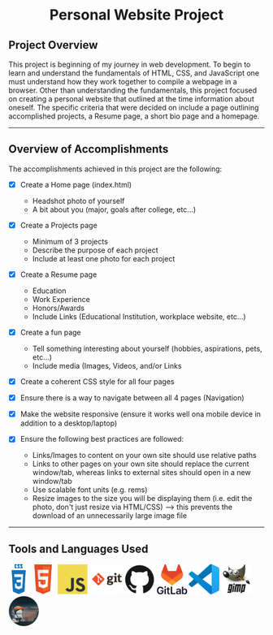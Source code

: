 <div align="center">
  <h1>Personal Website Project</h1>
</div>

## Project Overview

This project is beginning of my journey in web development. To begin to learn and understand the fundamentals of HTML, CSS, and JavaScript one must understand how they work together to compile a webpage in a browser. Other than understanding the fundamentals, this project focused on creating a personal website that outlined at the time information about oneself. The specific criteria that were decided on include a page outlining accomplished projects, a Resume page, a short bio page and a homepage. 

---

## Overview of Accomplishments

The accomplishments achieved in this project are the following: 
- [X] Create a Home page (index.html)
  - Headshot photo of yourself
  - A bit about you (major, goals after college, etc...)
- [X] Create a Projects page
  - Minimum of 3 projects 
  - Describe the purpose of each project
  - Include at least one photo for each project
- [X] Create a Resume page
  - Education
  - Work Experience
  - Honors/Awards
  - Include Links (Educational Institution, workplace website, etc...)
- [X] Create a fun page 
  - Tell something interesting about yourself (hobbies, aspirations, pets, etc...)
  - Include media (Images, Videos, and/or Links

- [X] Create a coherent CSS style for all four pages
- [X] Ensure there is a way to navigate between all 4 pages (Navigation)
- [X] Make the website responsive (ensure it works well ona  mobile device in addition to a desktop/laptop)
- [X] Ensure the following best practices are followed: 
  - Links/Images to content on your own site should use relative paths
  - Links to other pages on your own site should replace the current window/tab, whereas links to external sites should open in a new window/tab
  - Use scalable font units (e.g. rems)
  - Resize images to the size you will be displaying them (i.e. edit the photo, don't just resize via HTML/CSS) --> this prevents the download of an unnecessarily large image file
---

## Tools and Languages Used

<div>
  <img src="https://github.com/devicons/devicon/blob/master/icons/css3/css3-plain-wordmark.svg"  title="CSS3" alt="CSS" width="40" height="60"/>&nbsp;
  <img src="https://github.com/devicons/devicon/blob/master/icons/html5/html5-original.svg" title="HTML5" alt="HTML" width="40" height="60"/>&nbsp;
  <img src="https://github.com/devicons/devicon/blob/master/icons/javascript/javascript-original.svg" title="JavaScript" alt="JavaScript" width="60" height="60"/>&nbsp;
  <img src="https://github.com/devicons/devicon/blob/master/icons/git/git-original-wordmark.svg" title="Git" **alt="Git" width="60" height="60"/>
  <img src="https://github.com/devicons/devicon/blob/master/icons/github/github-original.svg" title="Github" **alt="Github" width="60" height="60"/>
  <img src="https://github.com/devicons/devicon/blob/master/icons/gitlab/gitlab-original-wordmark.svg" title="Gitlab" **alt="Gitlab" width="60" height="60"/>
  <img src="https://github.com/devicons/devicon/blob/master/icons/vscode/vscode-original.svg" title="vscode" **alt="vscode" width="60" height="60"/>
  <img src="https://github.com/devicons/devicon/blob/master/icons/gimp/gimp-original-wordmark.svg" title="Gimp" **alt="Gimp" width="60" height="60"/>
    <img src="https://github.com/Tuck1297/Crime-VueJS-UI/blob/main/images/foundation.svg" title="Foundation" **alt="Foundation" width="60" height="60"/>
</div>
